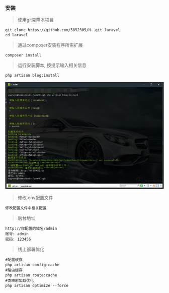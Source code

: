 ### 安装
> 使用git克隆本项目

    git clone https://github.com/5852305/H-.git laravel
    cd laravel

> 通过composer安装程序所需扩展
    
    composer install
    
> 运行安装脚本, 按提示输入相关信息
    
    php artisan blog:install
    
![install](https://raw.githubusercontent.com/simon-8/MarkdownPhotos/master/blog/install.jpg)

> 修改.env配置文件

    修改配置文件中相关配置

> 后台地址
  
    http://你配置的域名/admin
    账号: admin
    密码: 123456
    
> 线上部署优化
    
    #配置缓存
    php artisan config:cache
    #路由缓存
    php artisan route:cache
    #类映射加载优化
    php artisan optimize --force
